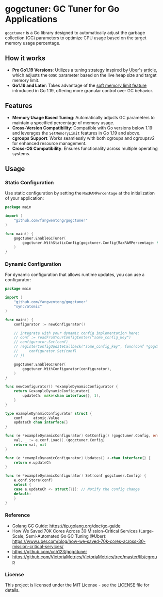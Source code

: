 # gogctuner: GC Tuner for Go Applications

`gogctuner` is a Go library designed to automatically adjust the garbage collection (GC) parameters to optimize CPU
usage based on the target memory usage percentage.

## How it works

- **Pre Go1.19 Versions**: Utilizes a tuning strategy inspired
  by [Uber's article](https://www.uber.com/blog/how-we-saved-70k-cores-across-30-mission-critical-services/), which
  adjusts the `GOGC` parameter based on the live heap size and target memory limit.
- **Go1.19 and Later**: Takes advantage of
  the [soft memory limit feature](https://github.com/golang/proposal/blob/master/design/48409-soft-memory-limit.md)
  introduced in Go 1.19, offering more granular control over GC behavior.

## Features

- **Memory Usage Based Tuning**: Automatically adjusts GC parameters to maintain a specified percentage of memory usage.
- **Cross-Version Compatibility**: Compatible with Go versions below 1.19 and leverages the `SetMemoryLimit` features in
  Go 1.19 and above.
- **cgroups Support**: Works seamlessly with both cgroups and cgroupsv2 for enhanced resource management.
- **Cross-OS Compatibility**: Ensures functionality across multiple operating systems.

## Usage

### Static Configuration

Use static configuration by setting the `MaxRAMPercentage` at the initialization of your application:

```go
package main

import (
	"github.com/fangwentong/gogctuner"
)

func main() {
	gogctuner.EnableGCTuner(
		gogctuner.WithStaticConfig(gogctuner.Config{MaxRAMPercentage: 90}),
	)
}
```

### Dynamic Configuration

For dynamic configuration that allows runtime updates, you can use a configurator:

```go
package main

import (
	"github.com/fangwentong/gogctuner"
	"sync/atomic"
)

func main() {
	configurator := newConfigurator()

	// Integrate with your dynamic config implementation here:
	// conf := readFromYourConfigCenter("some_config_key")
	// configurator.Set(conf)
	// registerConfigUpdateCallback("some_config_key", func(conf *gogctuner.Config) {
	//     configurator.Set(conf)
	// })

	gogctuner.EnableGCTuner(
		gogctuner.WithConfigurator(configurator),
	)
}

func newConfigurator() *exampleDynamicConfigurator {
	return &exampleDynamicConfigurator{
		updateCh: make(chan interface{}, 1),
	}
}

type exampleDynamicConfigurator struct {
	conf     atomic.Value
	updateCh chan interface{}
}

func (e *exampleDynamicConfigurator) GetConfig() (gogctuner.Config, error) {
	val, _ := e.conf.Load().(gogctuner.Config)
	return val, nil
}

func (e *exampleDynamicConfigurator) Updates() <-chan interface{} {
	return e.updateCh
}

func (e *exampleDynamicConfigurator) Set(conf gogctuner.Config) {
	e.conf.Store(conf)
	select {
	case e.updateCh <- struct{}{}: // Notify the config change
	default:
	}
}
```

### Reference

- Golang GC Guide: https://tip.golang.org/doc/gc-guide
- How We Saved 70K Cores Across 30 Mission-Critical Services (Large-Scale, Semi-Automated Go GC Tuning
  @Uber): https://www.uber.com/blog/how-we-saved-70k-cores-across-30-mission-critical-services/
- https://github.com/cch123/gogctuner
- https://github.com/VictoriaMetrics/VictoriaMetrics/tree/master/lib/cgroup

### License

This project is licensed under the MIT License - see the [LICENSE](LICENSE) file for details.

